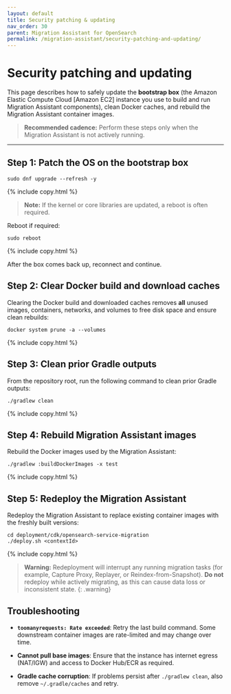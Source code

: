 ```yaml
---
layout: default
title: Security patching & updating
nav_order: 30
parent: Migration Assistant for OpenSearch
permalink: /migration-assistant/security-patching-and-updating/
---
```


# Security patching and updating

This page describes how to safely update the **bootstrap box** (the Amazon Elastic Compute Cloud [Amazon EC2] instance you use to build and run Migration Assistant components), clean Docker caches, and rebuild the Migration Assistant container images.

> **Recommended cadence:** Perform these steps only when the Migration Assistant is not actively running.

---

## Step 1: Patch the OS on the bootstrap box

```shell
sudo dnf upgrade --refresh -y
```
{% include copy.html %}

> **Note:** If the kernel or core libraries are updated, a reboot is often required.

Reboot if required:

```shell
sudo reboot
```
{% include copy.html %}

After the box comes back up, reconnect and continue.


## Step 2: Clear Docker build and download caches

Clearing the Docker build and downloaded caches removes **all** unused images, containers, networks, and volumes to free disk space and ensure clean rebuilds:

```shell
docker system prune -a --volumes
```
{% include copy.html %}


## Step 3: Clean prior Gradle outputs

From the repository root, run the following command to clean prior Gradle outputs:

```shell
./gradlew clean
```
{% include copy.html %}


## Step 4: Rebuild Migration Assistant images

Rebuild the Docker images used by the Migration Assistant:

```shell
./gradlew :buildDockerImages -x test
```
{% include copy.html %}


## Step 5: Redeploy the Migration Assistant

Redeploy the Migration Assistant to replace existing container images with the freshly built versions:

```shell
cd deployment/cdk/opensearch-service-migration
./deploy.sh <contextId>
```
{% include copy.html %}

> **Warning:** Redeployment will interrupt any running migration tasks (for example, Capture Proxy, Replayer, or Reindex-from-Snapshot).
> **Do not** redeploy while actively migrating, as this can cause data loss or inconsistent state.
{: .warning}


## Troubleshooting

* **`toomanyrequests: Rate exceeded`**:
  Retry the last build command. Some downstream container images are rate-limited and may change over time.

* **Cannot pull base images**:
  Ensure that the instance has internet egress (NAT/IGW) and access to Docker Hub/ECR as required.

* **Gradle cache corruption**:
  If problems persist after `./gradlew clean`, also remove `~/.gradle/caches` and retry.